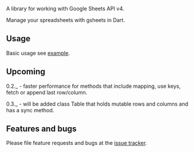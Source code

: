 A library for working with Google Sheets API v4.

Manage your spreadsheets with gsheets in Dart.

## Usage

Basic usage see [example][example].

## Upcoming

0.2._ - faster performance for methods that include mapping, use keys, fetch or append last row/column.

0.3._ - will be added class Table that holds mutable rows and columns and has a sync method.

## Features and bugs

Please file feature requests and bugs at the [issue tracker][tracker].

[tracker]: https://github.com/a-marenkov/gsheets/issues
[example]: https://pub.dev/packages/gsheets#-example-tab-
